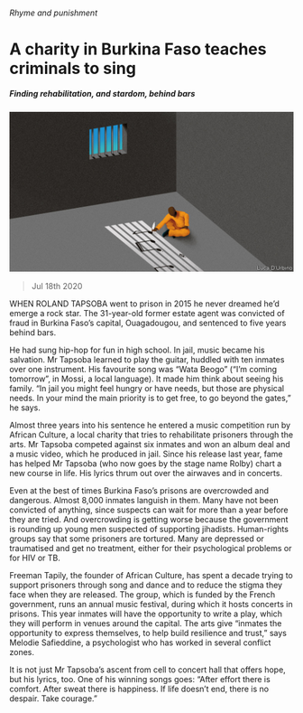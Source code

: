 ###### Rhyme and punishment

# A charity in Burkina Faso teaches criminals to sing 

##### Finding rehabilitation, and stardom, behind bars 

![image](images/20200718_MAD001.jpg) 

> Jul 18th 2020 

WHEN ROLAND TAPSOBA went to prison in 2015 he never dreamed he’d emerge a rock star. The 31-year-old former estate agent was convicted of fraud in Burkina Faso’s capital, Ouagadougou, and sentenced to five years behind bars.

He had sung hip-hop for fun in high school. In jail, music became his salvation. Mr Tapsoba learned to play the guitar, huddled with ten inmates over one instrument. His favourite song was “Wata Beogo” (“I’m coming tomorrow”, in Mossi, a local language). It made him think about seeing his family. “In jail you might feel hungry or have needs, but those are physical needs. In your mind the main priority is to get free, to go beyond the gates,” he says.


Almost three years into his sentence he entered a music competition run by African Culture, a local charity that tries to rehabilitate prisoners through the arts. Mr Tapsoba competed against six inmates and won an album deal and a music video, which he produced in jail. Since his release last year, fame has helped Mr Tapsoba (who now goes by the stage name Rolby) chart a new course in life. His lyrics thrum out over the airwaves and in concerts.

Even at the best of times Burkina Faso’s prisons are overcrowded and dangerous. Almost 8,000 inmates languish in them. Many have not been convicted of anything, since suspects can wait for more than a year before they are tried. And overcrowding is getting worse because the government is rounding up young men suspected of supporting jihadists. Human-rights groups say that some prisoners are tortured. Many are depressed or traumatised and get no treatment, either for their psychological problems or for HIV or TB.

Freeman Tapily, the founder of African Culture, has spent a decade trying to support prisoners through song and dance and to reduce the stigma they face when they are released. The group, which is funded by the French government, runs an annual music festival, during which it hosts concerts in prisons. This year inmates will have the opportunity to write a play, which they will perform in venues around the capital. The arts give “inmates the opportunity to express themselves, to help build resilience and trust,” says Melodie Safieddine, a psychologist who has worked in several conflict zones.

It is not just Mr Tapsoba’s ascent from cell to concert hall that offers hope, but his lyrics, too. One of his winning songs goes: “After effort there is comfort. After sweat there is happiness. If life doesn’t end, there is no despair. Take courage.”

